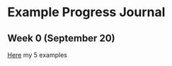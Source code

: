 # Example Progress Journal

## Week 0 (September 20)

[Here](files/bugra_homework_0.html) my 5 examples